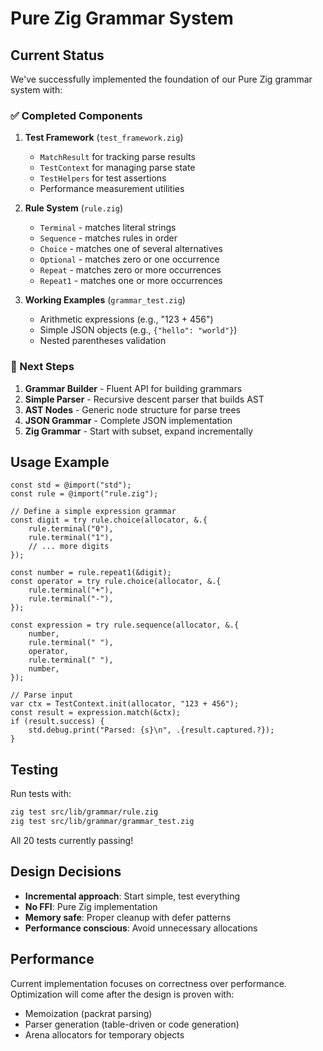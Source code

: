# Pure Zig Grammar System

## Current Status

We've successfully implemented the foundation of our Pure Zig grammar system with:

### ✅ Completed Components

1. **Test Framework** (`test_framework.zig`)
   - `MatchResult` for tracking parse results
   - `TestContext` for managing parse state
   - `TestHelpers` for test assertions
   - Performance measurement utilities

2. **Rule System** (`rule.zig`)
   - `Terminal` - matches literal strings
   - `Sequence` - matches rules in order
   - `Choice` - matches one of several alternatives
   - `Optional` - matches zero or one occurrence
   - `Repeat` - matches zero or more occurrences
   - `Repeat1` - matches one or more occurrences

3. **Working Examples** (`grammar_test.zig`)
   - Arithmetic expressions (e.g., "123 + 456")
   - Simple JSON objects (e.g., `{"hello": "world"}`)
   - Nested parentheses validation

### 🎯 Next Steps

1. **Grammar Builder** - Fluent API for building grammars
2. **Simple Parser** - Recursive descent parser that builds AST
3. **AST Nodes** - Generic node structure for parse trees
4. **JSON Grammar** - Complete JSON implementation
5. **Zig Grammar** - Start with subset, expand incrementally

## Usage Example

```zig
const std = @import("std");
const rule = @import("rule.zig");

// Define a simple expression grammar
const digit = try rule.choice(allocator, &.{
    rule.terminal("0"),
    rule.terminal("1"),
    // ... more digits
});

const number = rule.repeat1(&digit);
const operator = try rule.choice(allocator, &.{
    rule.terminal("+"),
    rule.terminal("-"),
});

const expression = try rule.sequence(allocator, &.{
    number,
    rule.terminal(" "),
    operator,
    rule.terminal(" "),
    number,
});

// Parse input
var ctx = TestContext.init(allocator, "123 + 456");
const result = expression.match(&ctx);
if (result.success) {
    std.debug.print("Parsed: {s}\n", .{result.captured.?});
}
```

## Testing

Run tests with:
```bash
zig test src/lib/grammar/rule.zig
zig test src/lib/grammar/grammar_test.zig
```

All 20 tests currently passing! 

## Design Decisions

- **Incremental approach**: Start simple, test everything
- **No FFI**: Pure Zig implementation
- **Memory safe**: Proper cleanup with defer patterns
- **Performance conscious**: Avoid unnecessary allocations

## Performance

Current implementation focuses on correctness over performance. Optimization will come after the design is proven with:
- Memoization (packrat parsing)
- Parser generation (table-driven or code generation)
- Arena allocators for temporary objects